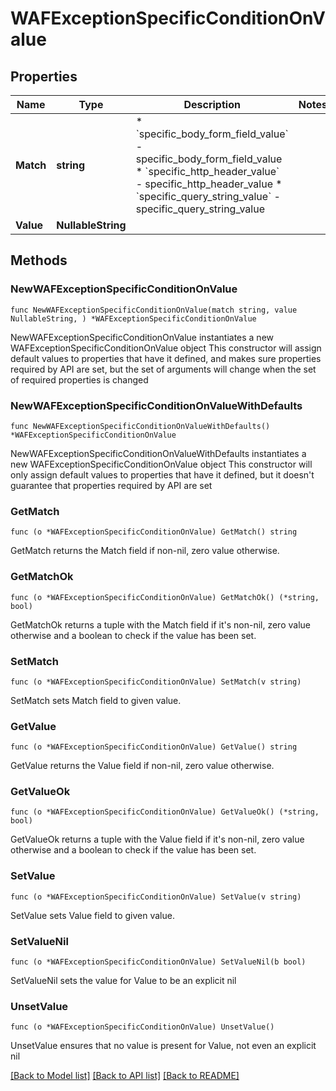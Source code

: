 # WAFExceptionSpecificConditionOnValue

## Properties

Name | Type | Description | Notes
------------ | ------------- | ------------- | -------------
**Match** | **string** | * &#x60;specific_body_form_field_value&#x60; - specific_body_form_field_value * &#x60;specific_http_header_value&#x60; - specific_http_header_value * &#x60;specific_query_string_value&#x60; - specific_query_string_value | 
**Value** | **NullableString** |  | 

## Methods

### NewWAFExceptionSpecificConditionOnValue

`func NewWAFExceptionSpecificConditionOnValue(match string, value NullableString, ) *WAFExceptionSpecificConditionOnValue`

NewWAFExceptionSpecificConditionOnValue instantiates a new WAFExceptionSpecificConditionOnValue object
This constructor will assign default values to properties that have it defined,
and makes sure properties required by API are set, but the set of arguments
will change when the set of required properties is changed

### NewWAFExceptionSpecificConditionOnValueWithDefaults

`func NewWAFExceptionSpecificConditionOnValueWithDefaults() *WAFExceptionSpecificConditionOnValue`

NewWAFExceptionSpecificConditionOnValueWithDefaults instantiates a new WAFExceptionSpecificConditionOnValue object
This constructor will only assign default values to properties that have it defined,
but it doesn't guarantee that properties required by API are set

### GetMatch

`func (o *WAFExceptionSpecificConditionOnValue) GetMatch() string`

GetMatch returns the Match field if non-nil, zero value otherwise.

### GetMatchOk

`func (o *WAFExceptionSpecificConditionOnValue) GetMatchOk() (*string, bool)`

GetMatchOk returns a tuple with the Match field if it's non-nil, zero value otherwise
and a boolean to check if the value has been set.

### SetMatch

`func (o *WAFExceptionSpecificConditionOnValue) SetMatch(v string)`

SetMatch sets Match field to given value.


### GetValue

`func (o *WAFExceptionSpecificConditionOnValue) GetValue() string`

GetValue returns the Value field if non-nil, zero value otherwise.

### GetValueOk

`func (o *WAFExceptionSpecificConditionOnValue) GetValueOk() (*string, bool)`

GetValueOk returns a tuple with the Value field if it's non-nil, zero value otherwise
and a boolean to check if the value has been set.

### SetValue

`func (o *WAFExceptionSpecificConditionOnValue) SetValue(v string)`

SetValue sets Value field to given value.


### SetValueNil

`func (o *WAFExceptionSpecificConditionOnValue) SetValueNil(b bool)`

 SetValueNil sets the value for Value to be an explicit nil

### UnsetValue
`func (o *WAFExceptionSpecificConditionOnValue) UnsetValue()`

UnsetValue ensures that no value is present for Value, not even an explicit nil

[[Back to Model list]](../README.md#documentation-for-models) [[Back to API list]](../README.md#documentation-for-api-endpoints) [[Back to README]](../README.md)


